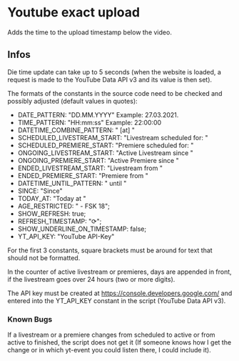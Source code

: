 # Youtube exact upload

Adds the time to the upload timestamp below the video.

## Infos

Die time update can take up to 5 seconds (when the website is loaded, a request is made to the YouTube Data API v3 and its value is then set).

The formats of the constants in the source code need to be checked and possibly adjusted (default values in quotes):

- DATE_PATTERN: "DD.MM.YYYY" Example: 27.03.2021.
- TIME_PATTERN: "HH:mm:ss" Example: 22:00:00
- DATETIME_COMBINE_PATTERN: " [at] "
- SCHEDULED_LIVESTREAM_START: "Livestream scheduled for: "
- SCHEDULED_PREMIERE_START: "Premiere scheduled for: "
- ONGOING_LIVESTREAM_START: "Active Livestream since "
- ONGOING_PREMIERE_START: "Active Premiere since "
- ENDED_LIVESTREAM_START: "Livestream from "
- ENDED_PREMIERE_START: "Premiere from "
- DATETIME_UNTIL_PATTERN: " until "
- SINCE: "Since"
- TODAY_AT: "Today at "
- AGE_RESTRICTED: " - FSK 18";
- SHOW_REFRESH: true;
- REFRESH_TIMESTAMP: "⟳";
- SHOW_UNDERLINE_ON_TIMESTAMP: false;
- YT_API_KEY: "YouTube API-Key"

For the first 3 constants, square brackets must be around for text that should not be formatted.

In the counter of active livestream or premieres, days are appended in front, if the livestream goes over 24 hours (two or more digits).

The API key must be created at https://console.developers.google.com/ and entered into the YT_API_KEY constant in the script (YouTube Data API v3).

### Known Bugs

If a livestream or a premiere changes from scheduled to active or from active to finished, the script does not get it (If someone knows how I get the change or in which yt-event you could listen there, I could include it).
